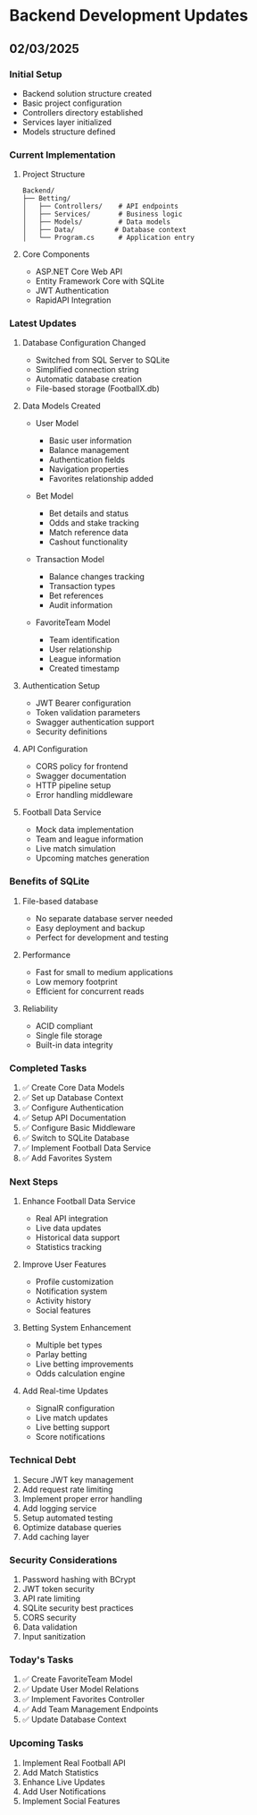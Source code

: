 # Backend Development Updates

## 02/03/2025

### Initial Setup

- Backend solution structure created
- Basic project configuration
- Controllers directory established
- Services layer initialized
- Models structure defined

### Current Implementation

1. Project Structure

   ```
   Backend/
   ├── Betting/
   │   ├── Controllers/    # API endpoints
   │   ├── Services/       # Business logic
   │   ├── Models/         # Data models
   │   ├── Data/          # Database context
   │   └── Program.cs      # Application entry
   ```

2. Core Components
   - ASP.NET Core Web API
   - Entity Framework Core with SQLite
   - JWT Authentication
   - RapidAPI Integration

### Latest Updates

1. Database Configuration Changed

   - Switched from SQL Server to SQLite
   - Simplified connection string
   - Automatic database creation
   - File-based storage (FootballX.db)

2. Data Models Created

   - User Model

     - Basic user information
     - Balance management
     - Authentication fields
     - Navigation properties
     - Favorites relationship added

   - Bet Model

     - Bet details and status
     - Odds and stake tracking
     - Match reference data
     - Cashout functionality

   - Transaction Model

     - Balance changes tracking
     - Transaction types
     - Bet references
     - Audit information

   - FavoriteTeam Model
     - Team identification
     - User relationship
     - League information
     - Created timestamp

3. Authentication Setup

   - JWT Bearer configuration
   - Token validation parameters
   - Swagger authentication support
   - Security definitions

4. API Configuration

   - CORS policy for frontend
   - Swagger documentation
   - HTTP pipeline setup
   - Error handling middleware

5. Football Data Service
   - Mock data implementation
   - Team and league information
   - Live match simulation
   - Upcoming matches generation

### Benefits of SQLite

1. File-based database

   - No separate database server needed
   - Easy deployment and backup
   - Perfect for development and testing

2. Performance

   - Fast for small to medium applications
   - Low memory footprint
   - Efficient for concurrent reads

3. Reliability
   - ACID compliant
   - Single file storage
   - Built-in data integrity

### Completed Tasks

1. ✅ Create Core Data Models
2. ✅ Set up Database Context
3. ✅ Configure Authentication
4. ✅ Setup API Documentation
5. ✅ Configure Basic Middleware
6. ✅ Switch to SQLite Database
7. ✅ Implement Football Data Service
8. ✅ Add Favorites System

### Next Steps

1. Enhance Football Data Service

   - Real API integration
   - Live data updates
   - Historical data support
   - Statistics tracking

2. Improve User Features

   - Profile customization
   - Notification system
   - Activity history
   - Social features

3. Betting System Enhancement

   - Multiple bet types
   - Parlay betting
   - Live betting improvements
   - Odds calculation engine

4. Add Real-time Updates
   - SignalR configuration
   - Live match updates
   - Live betting support
   - Score notifications

### Technical Debt

1. Secure JWT key management
2. Add request rate limiting
3. Implement proper error handling
4. Add logging service
5. Setup automated testing
6. Optimize database queries
7. Add caching layer

### Security Considerations

1. Password hashing with BCrypt
2. JWT token security
3. API rate limiting
4. SQLite security best practices
5. CORS security
6. Data validation
7. Input sanitization

### Today's Tasks

1. ✅ Create FavoriteTeam Model
2. ✅ Update User Model Relations
3. ✅ Implement Favorites Controller
4. ✅ Add Team Management Endpoints
5. ✅ Update Database Context

### Upcoming Tasks

1. Implement Real Football API
2. Add Match Statistics
3. Enhance Live Updates
4. Add User Notifications
5. Implement Social Features
